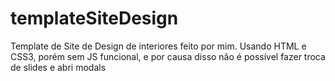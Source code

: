 # templateSiteDesign
Template de Site de Design de interiores feito por mim. Usando HTML e CSS3, porém sem JS funcional, e por causa disso não é possível fazer troca de slides e abri modals
